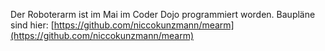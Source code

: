 Der Roboterarm ist im Mai im Coder Dojo programmiert worden. Baupläne sind hier: [https://github.com/niccokunzmann/mearm](https://github.com/niccokunzmann/mearm)